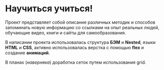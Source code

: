 # Научиться учиться!
Проект представляет собой описание различных методик и способов запоминать новую информацию со ссылками на опыт реальных людей, обучающие видео, книги и сайты для самообразования.

В написании проекта использовалась структура **БЭМ** и **Nested**, языки **HTML** и **CSS**, активно использовалась верстка с помощью **flex** и создание **анимаций**.

В планах (*наверняка*) доработка сеток путем использования grid.
